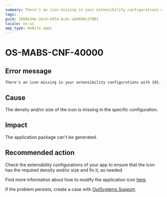 ```yaml
---
summary: There's an icon missing in your extensibility configurations with {0}.
tags:
guid: 3609e34e-2ec9-4454-bc4c-ab8094c37881
locale: en-us
app_type: mobile apps
---
```


# OS-MABS-CNF-40000

## Error message

`There's an icon missing in your extensibility configurations with {0}.`

## Cause

The density and/or size of the icon is missing in the specific configuration.

## Impact

The application package can't be generated.

## Recommended action

Check the extensibility configurations of your app to ensure that the icon has the required density and/or size and fix it, as needed.

Find more information about how to modify the application icon [here](https://success.outsystems.com/Documentation/11/Delivering_Mobile_Apps/Customize_Your_Mobile_App/Modify_the_App_Icon).

If the problem persists, create a case with [OutSystems Support](https://www.outsystems.com/support/portal/open-support-case?ErrorCode=OS-MABS-CNF-40000).
